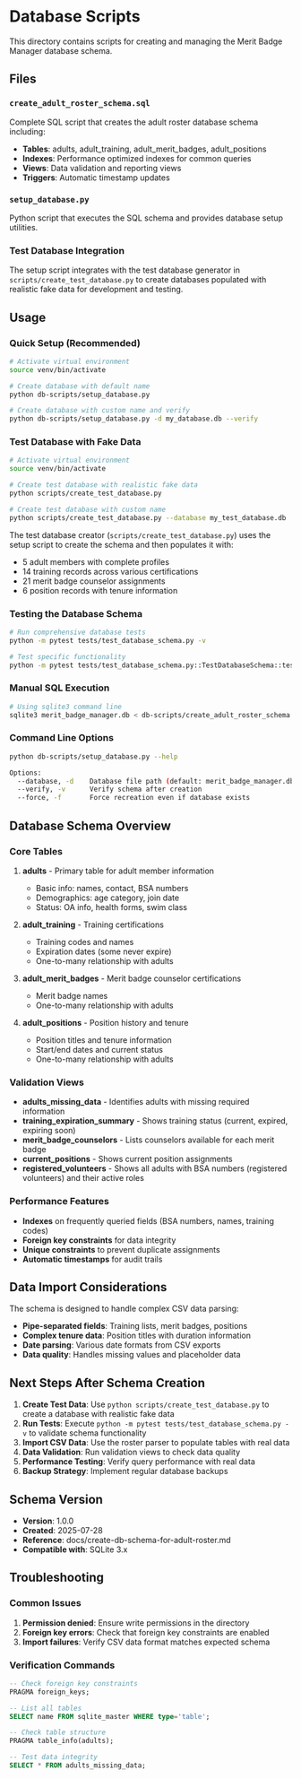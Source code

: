 # Database Scripts

This directory contains scripts for creating and managing the Merit Badge Manager database schema.

## Files

### `create_adult_roster_schema.sql`
Complete SQL script that creates the adult roster database schema including:
- **Tables**: adults, adult_training, adult_merit_badges, adult_positions
- **Indexes**: Performance optimized indexes for common queries
- **Views**: Data validation and reporting views
- **Triggers**: Automatic timestamp updates

### `setup_database.py`
Python script that executes the SQL schema and provides database setup utilities.

### Test Database Integration
The setup script integrates with the test database generator in `scripts/create_test_database.py` to create databases populated with realistic fake data for development and testing.

## Usage

### Quick Setup (Recommended)
```bash
# Activate virtual environment
source venv/bin/activate

# Create database with default name
python db-scripts/setup_database.py

# Create database with custom name and verify
python db-scripts/setup_database.py -d my_database.db --verify
```

### Test Database with Fake Data
```bash
# Activate virtual environment
source venv/bin/activate

# Create test database with realistic fake data
python scripts/create_test_database.py

# Create test database with custom name
python scripts/create_test_database.py --database my_test_database.db
```

The test database creator (`scripts/create_test_database.py`) uses the setup script to create the schema and then populates it with:
- 5 adult members with complete profiles
- 14 training records across various certifications  
- 21 merit badge counselor assignments
- 6 position records with tenure information

### Testing the Database Schema
```bash
# Run comprehensive database tests
python -m pytest tests/test_database_schema.py -v

# Test specific functionality
python -m pytest tests/test_database_schema.py::TestDatabaseSchema::test_schema_validation -v
```

### Manual SQL Execution
```bash
# Using sqlite3 command line
sqlite3 merit_badge_manager.db < db-scripts/create_adult_roster_schema.sql
```

### Command Line Options
```bash
python db-scripts/setup_database.py --help

Options:
  --database, -d    Database file path (default: merit_badge_manager.db)
  --verify, -v      Verify schema after creation
  --force, -f       Force recreation even if database exists
```

## Database Schema Overview

### Core Tables

1. **adults** - Primary table for adult member information
   - Basic info: names, contact, BSA numbers
   - Demographics: age category, join date
   - Status: OA info, health forms, swim class

2. **adult_training** - Training certifications
   - Training codes and names
   - Expiration dates (some never expire)
   - One-to-many relationship with adults

3. **adult_merit_badges** - Merit badge counselor certifications
   - Merit badge names
   - One-to-many relationship with adults

4. **adult_positions** - Position history and tenure
   - Position titles and tenure information
   - Start/end dates and current status
   - One-to-many relationship with adults

### Validation Views

- **adults_missing_data** - Identifies adults with missing required information
- **training_expiration_summary** - Shows training status (current, expired, expiring soon)
- **merit_badge_counselors** - Lists counselors available for each merit badge
- **current_positions** - Shows current position assignments
- **registered_volunteers** - Shows all adults with BSA numbers (registered volunteers) and their active roles

### Performance Features

- **Indexes** on frequently queried fields (BSA numbers, names, training codes)
- **Foreign key constraints** for data integrity
- **Unique constraints** to prevent duplicate assignments
- **Automatic timestamps** for audit trails

## Data Import Considerations

The schema is designed to handle complex CSV data parsing:

- **Pipe-separated fields**: Training lists, merit badges, positions
- **Complex tenure data**: Position titles with duration information
- **Date parsing**: Various date formats from CSV exports
- **Data quality**: Handles missing values and placeholder data

## Next Steps After Schema Creation

1. **Create Test Data**: Use `python scripts/create_test_database.py` to create a database with realistic fake data
2. **Run Tests**: Execute `python -m pytest tests/test_database_schema.py -v` to validate schema functionality
3. **Import CSV Data**: Use the roster parser to populate tables with real data
4. **Data Validation**: Run validation views to check data quality
5. **Performance Testing**: Verify query performance with real data
6. **Backup Strategy**: Implement regular database backups

## Schema Version

- **Version**: 1.0.0
- **Created**: 2025-07-28
- **Reference**: docs/create-db-schema-for-adult-roster.md
- **Compatible with**: SQLite 3.x

## Troubleshooting

### Common Issues

1. **Permission denied**: Ensure write permissions in the directory
2. **Foreign key errors**: Check that foreign key constraints are enabled
3. **Import failures**: Verify CSV data format matches expected schema

### Verification Commands

```sql
-- Check foreign key constraints
PRAGMA foreign_keys;

-- List all tables
SELECT name FROM sqlite_master WHERE type='table';

-- Check table structure
PRAGMA table_info(adults);

-- Test data integrity
SELECT * FROM adults_missing_data;
```
